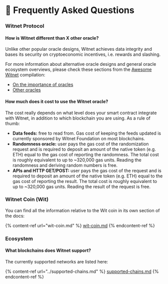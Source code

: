 # 🤔 Frequently Asked Questions

### Witnet Protocol

#### How is Witnet different than X other oracle?

Unlike other popular oracle designs, Witnet achieves data integrity and bases its security on cryptoeconomic incentives, i.e. rewards and slashing.

For more information about alternative oracle designs and general oracle ecosystem overviews, please check these sections from the [Awesome Witnet](../awesome-witnet.md) compilation:

* [On the importance of oracles](../awesome-witnet.md#on-the-importance-of-oracles)
* [Other oracles](../awesome-witnet.md#other-oracles)

#### How much does it cost to use the Witnet oracle?

The cost really depends on what level does your smart contract integrate with Witnet, in addition to which blockchain you are using. As a rule of thumb:

* **Data feeds:** free to read from. Gas cost of keeping the feeds updated is currently sponsored by Witnet Foundation on most blockchains.
* **Randomness oracle:** user pays the gas cost of the randomization request and is required to deposit an amount of the native token (e.g. ETH) equal to the gas cost of reporting the randomness. The total cost is roughly equivalent to up to \~320,000 gas units. Reading the randomness and deriving random numbers is free.
* **APIs and HTTP GET/POST:** user pays the gas cost of the request and is required to deposit an amount of the native token (e.g. ETH) equal to the gas cost of reporting the result. The total cost is roughly equivalent to up to \~320,000 gas units. Reading the result of the request is free.

### Witnet Coin (Wit)

You can find all the information relative to the Wit coin in its own section of the docs:

{% content-ref url="wit-coin.md" %}
[wit-coin.md](wit-coin.md)
{% endcontent-ref %}

### Ecosystem

#### What blockchains does Witnet support?

The currently supported networks are listed here:

{% content-ref url="../supported-chains.md" %}
[supported-chains.md](../supported-chains.md)
{% endcontent-ref %}
